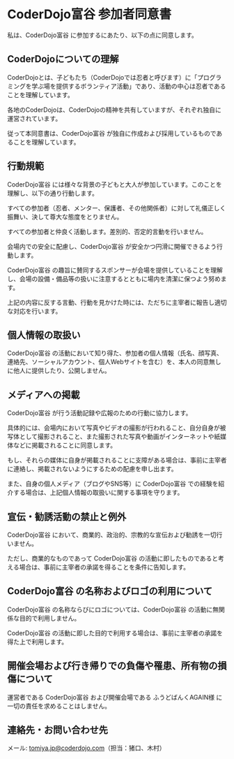 # CoderDojo富谷 参加者同意書

私は、CoderDojo富谷 に参加するにあたり、以下の点に同意します。

## CoderDojoについての理解
CoderDojoとは、子どもたち（CoderDojoでは忍者と呼びます）に「プログラミングを学ぶ場を提供するボランティア活動」であり、活動の中心は忍者であることを理解しています。

各地のCoderDojoは、CoderDojoの精神を共有していますが、それぞれ独自に運営されています。

従って本同意書は、CoderDojo富谷 が独自に作成および採用しているものであることを理解しています。

## 行動規範
CoderDojo富谷 には様々な背景の子どもと大人が参加しています。このことを理解し、以下の通り行動します。

すべての参加者（忍者、メンター、保護者、その他関係者）に対して礼儀正しく振舞い、決して尊大な態度をとりません。

すべての参加者と仲良く活動します。差別的、否定的言動を行いません。

会場内での安全に配慮し、CoderDojo富谷 が安全かつ円滑に開催できるよう行動します。

CoderDojo富谷 の趣旨に賛同するスポンサーが会場を提供していることを理解し、会場の設備・備品等の扱いに注意するとともに場内を清潔に保つよう努めます。

上記の内容に反する言動、行動を見かけた時には、ただちに主宰者に報告し適切な対応を行います。

## 個人情報の取扱い
CoderDojo富谷 の活動において知り得た、参加者の個人情報（氏名、顔写真、連絡先、ソーシャルアカウント、個人Webサイトを含む）を、本人の同意無しに他人に提供したり、公開しません。

## メディアへの掲載
CoderDojo富谷 が行う活動記録や広報のための行動に協力します。

具体的には、会場内において写真やビデオの撮影が行われること、自分自身が被写体として撮影されること、また撮影された写真や動画がインターネットや紙媒体などに掲載されることに同意します。

もし、それらの媒体に自身が掲載されることに支障がある場合は、事前に主宰者に連絡し、掲載されないようにするための配慮を申し出ます。

また、自身の個人メディア（ブログやSNS等）に CoderDojo富谷 での経験を紹介する場合は、上記個人情報の取扱いに関する事項を守ります。

## 宣伝・勧誘活動の禁止と例外
CoderDojo富谷 において、商業的、政治的、宗教的な宣伝および勧誘を一切行いません。

ただし、商業的なものであって CoderDojo富谷 の活動に即したものであると考える場合は、事前に主宰者の承諾を得ることを条件に告知します。

## CoderDojo富谷 の名称およびロゴの利用について
CoderDojo富谷 の名称ならびにロゴについては、CoderDojo富谷 の活動に無関係な目的で利用しません。

CoderDojo富谷 の活動に即した目的で利用する場合は、事前に主宰者の承諾を得た上で利用します。

## 開催会場および行き帰りでの負傷や罹患、所有物の損傷について
運営者である CoderDojo富谷 および開催会場である ふうどばんくAGAIN様 に一切の責任を求めることはしません。

## 連絡先・お問い合わせ先
メール: tomiya.jp@coderdojo.com（担当：猪口、木村）
